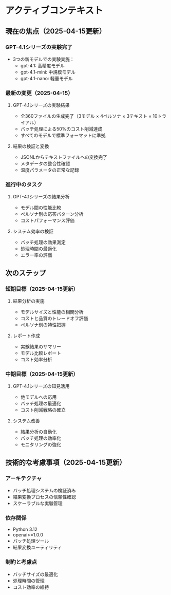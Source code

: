 # アクティブコンテキスト

## 現在の焦点（2025-04-15更新）

### GPT-4.1シリーズの実験完了
- 3つの新モデルでの実験実施：
  - gpt-4.1: 高精度モデル
  - gpt-4.1-mini: 中規模モデル
  - gpt-4.1-nano: 軽量モデル

### 最新の変更（2025-04-15）
1. GPT-4.1シリーズの実験結果
   - 全360ファイルの生成完了（3モデル × 4ペルソナ × 3テキスト × 10トライアル）
   - バッチ処理による50%のコスト削減達成
   - すべてのモデルで標準フォーマットに準拠

2. 結果の検証と変換
   - JSONLからテキストファイルへの変換完了
   - メタデータの整合性確認
   - 温度パラメータの正常な記録

### 進行中のタスク
1. GPT-4.1シリーズの結果分析
   - モデル間の性能比較
   - ペルソナ別の応答パターン分析
   - コストパフォーマンス評価

2. システム効率の検証
   - バッチ処理の効果測定
   - 処理時間の最適化
   - エラー率の評価

## 次のステップ

### 短期目標（2025-04-15更新）
1. 結果分析の実施
   - モデルサイズと性能の相関分析
   - コストと品質のトレードオフ評価
   - ペルソナ別の特性把握

2. レポート作成
   - 実験結果のサマリー
   - モデル比較レポート
   - コスト効率分析

### 中期目標（2025-04-15更新）
1. GPT-4.1シリーズの知見活用
   - 他モデルへの応用
   - バッチ処理の最適化
   - コスト削減戦略の確立

2. システム改善
   - 結果分析の自動化
   - バッチ処理の効率化
   - モニタリングの強化

## 技術的な考慮事項（2025-04-15更新）

### アーキテクチャ
- バッチ処理システムの検証済み
- 結果変換プロセスの信頼性確認
- スケーラブルな実験管理

### 依存関係
- Python 3.12
- openai>=1.0.0
- バッチ処理ツール
- 結果変換ユーティリティ

### 制約と考慮点
- バッチサイズの最適化
- 処理時間の管理
- コスト効率の維持

